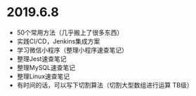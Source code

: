 # 2019.6.8

- 50个常用方法（几乎搬上了很多东西）
- 实践CI/CD，Jenkins集成方案
- 学习微信小程序（整理小程序速查笔记）
- 整理Jest速查笔记
- 整理MySQL速查笔记
- 整理Linux速查笔记
- 有时间的话，可以写下切割算法（切割大型数组进行运算 TB级）